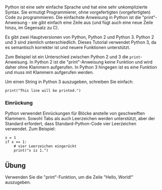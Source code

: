 Python ist eine sehr einfache Sprache und hat eine sehr unkomplizierte Syntax. Sie ermutigt Programmierer, ohne vorgefertigten (vorgefertigten) Code zu programmieren. Die einfachste Anweisung in Python ist die "print"-Anweisung - sie gibt einfach eine Zeile aus (und fügt auch eine neue Zeile hinzu, im Gegensatz zu C).

Es gibt zwei Hauptversionen von Python, Python 2 und Python 3. Python 2 und 3 sind ziemlich unterschiedlich. Dieses Tutorial verwendet Python 3, da es semantisch korrekter ist und neuere Funktionen unterstützt.

Zum Beispiel ist ein Unterschied zwischen Python 2 und 3 die `print`-Anweisung. In Python 2 ist die "print"-Anweisung keine Funktion und wird daher ohne Klammern aufgerufen. In Python 3 hingegen ist es eine Funktion und muss mit Klammern aufgerufen werden.

Um einen String in Python 3 auszugeben, schreiben Sie einfach:

    print("This line will be printed.")

### Einrückung

Python verwendet Einrückungen für Blöcke anstelle von geschweiften Klammern. Sowohl Tabs als auch Leerzeichen werden unterstützt, aber der Standard erfordert, dass Standard-Python-Code vier Leerzeichen verwendet. Zum Beispiel:

    x = 1
    if x == 1:
        # vier Leerzeichen eingerückt
        print("x is 1.")

Übung
--------

Verwenden Sie die "print"-Funktion, um die Zeile "Hello, World!" auszugeben.